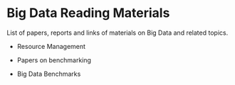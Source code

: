 Big Data Reading Materials
==============

List of papers, reports and links of materials on Big Data and related topics.

* Resource Management


* Papers on benchmarking

* Big Data Benchmarks

